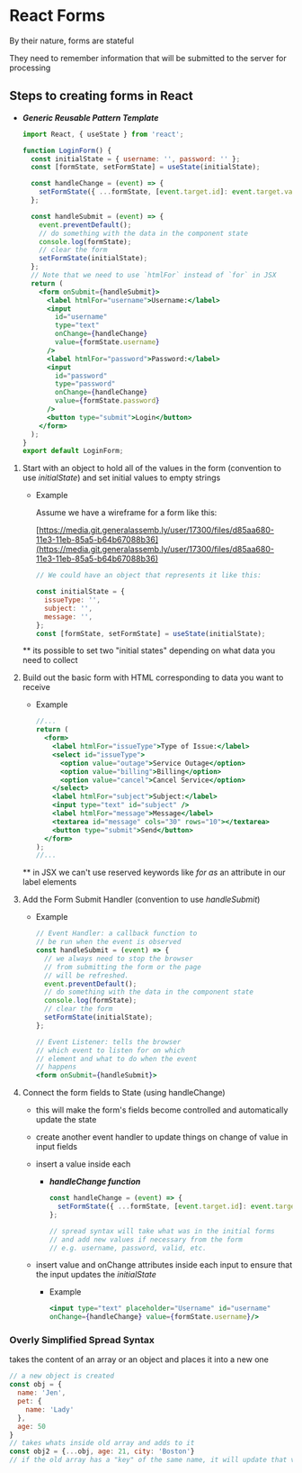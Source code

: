 # React Forms

By their nature, forms are stateful

They need to remember information that will be submitted to the server for processing

## Steps to creating forms in React

- ***Generic Reusable Pattern Template***

    ```jsx
    import React, { useState } from 'react';

    function LoginForm() {
      const initialState = { username: '', password: '' };
      const [formState, setFormState] = useState(initialState);

      const handleChange = (event) => {
        setFormState({ ...formState, [event.target.id]: event.target.value });
      };

      const handleSubmit = (event) => {
        event.preventDefault();
        // do something with the data in the component state
        console.log(formState);
        // clear the form
        setFormState(initialState);
      };
      // Note that we need to use `htmlFor` instead of `for` in JSX
      return (
        <form onSubmit={handleSubmit}>
          <label htmlFor="username">Username:</label>
          <input
            id="username"
            type="text"
            onChange={handleChange}
            value={formState.username}
          />
          <label htmlFor="password">Password:</label>
          <input
            id="password"
            type="password"
            onChange={handleChange}
            value={formState.password}
          />
          <button type="submit">Login</button>
        </form>
      );
    }
    export default LoginForm;
    ```

1. Start with an object to hold all of the values in the form (convention to use *initialState*) and set initial values to empty strings
    - Example

        Assume we have a wireframe for a form like this:

        [https://media.git.generalassemb.ly/user/17300/files/d85aa680-11e3-11eb-85a5-b64b67088b36](https://media.git.generalassemb.ly/user/17300/files/d85aa680-11e3-11eb-85a5-b64b67088b36)

        ```jsx
        // We could have an object that represents it like this:

        const initialState = {
          issueType: '',
          subject: '',
          message: '',
        };
        const [formState, setFormState] = useState(initialState);
        ```

    ** its possible to set two "initial states" depending on what data you need to collect

2. Build out the basic form with HTML corresponding to data you want to receive
    - Example

        ```jsx
        //...
        return (
          <form>
            <label htmlFor="issueType">Type of Issue:</label>
            <select id="issueType">
              <option value="outage">Service Outage</option>
              <option value="billing">Billing</option>
              <option value="cancel">Cancel Service</option>
            </select>
            <label htmlFor="subject">Subject:</label>
            <input type="text" id="subject" />
            <label htmlFor="message">Message</label>
            <textarea id="message" cols="30" rows="10"></textarea>
            <button type="submit">Send</button>
          </form>
        );
        //...
        ```

    ** in JSX we can't use reserved keywords like *for as* an attribute in our label elements

3. Add the Form Submit Handler (convention to use *handleSubmit*)
    - Example

        ```jsx
        // Event Handler: a callback function to
        // be run when the event is observed
        const handleSubmit = (event) => {
          // we always need to stop the browser
          // from submitting the form or the page
          // will be refreshed.
          event.preventDefault();
          // do something with the data in the component state
          console.log(formState);
          // clear the form
          setFormState(initialState);
        };

        // Event Listener: tells the browser
        // which event to listen for on which
        // element and what to do when the event
        // happens
        <form onSubmit={handleSubmit}>
        ```

4. Connect the form fields to State (using handleChange)
    - this will make the form's fields become controlled and automatically update the state
    - create another event handler to update things on change of value in input fields
    - insert a value inside each
        - ***handleChange function***

            ```jsx
            const handleChange = (event) => {
              setFormState({ ...formState, [event.target.id]: event.target.value });
            };

            // spread syntax will take what was in the initial forms
            // and add new values if necessary from the form
            // e.g. username, password, valid, etc.
            ```

    - insert value and onChange attributes inside each input to ensure that the input updates the *initialState*
        - Example

            ```jsx
            <input type="text" placeholder="Username" id="username" 
            onChange={handleChange} value={formState.username}/>
            ```

### Overly Simplified Spread Syntax

takes the content of an array or an object and places it into a new one

```jsx
// a new object is created
const obj = {
  name: 'Jen',
  pet: {
    name: 'Lady'
  },
  age: 50
}
// takes whats inside old array and adds to it
const obj2 = {...obj, age: 21, city: 'Boston'}
// if the old array has a "key" of the same name, it will update that value
```